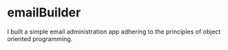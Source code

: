 # emailBuilder
I built a simple email administration app adhering to the principles of object oriented programming.

